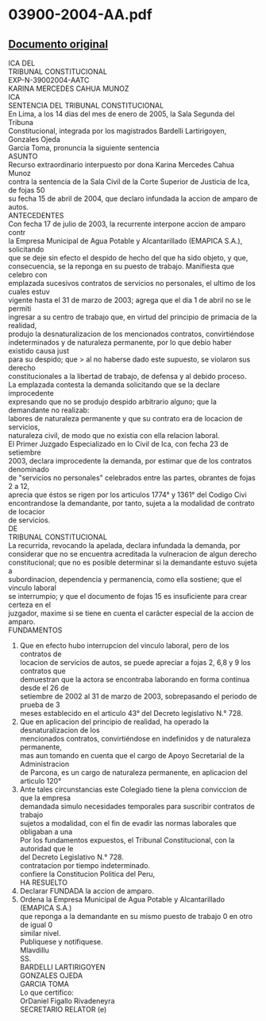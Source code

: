 
03900-2004-AA.pdf
=================
  
[Documento original](https://tc.gob.pe/jurisprudencia/2005/03900-2004-AA.pdf)  
---  
ICA DEL  
TRIBUNAL CONSTITUCIONAL  
EXP-N-39002004-AATC  
KARINA MERCEDES CAHUA MUNOZ  
ICA  
SENTENCIA DEL TRIBUNAL CONSTITUCIONAL  
En Lima, a los 14 dias del mes de enero de 2005, la Sala Segunda del Tribuna  
Constitucional, integrada por los magistrados Bardelli Lartirigoyen, Gonzales Ojeda  
Garcia Toma, pronuncia la siguiente sentencia  
ASUNTO  
Recurso extraordinario interpuesto por dona Karina Mercedes Cahua Munoz  
contra la sentencia de la Sala Civil de la Corte Superior de Justicia de Ica, de fojas 50  
su fecha 15 de abril de 2004, que declaro infundada la accion de amparo de autos.  
ANTECEDENTES  
Con fecha 17 de julio de 2003, la recurrente interpone accion de amparo contr  
la Empresa Municipal de Agua Potable y Alcantarillado (EMAPICA S.A.), solicitando  
que se deje sin efecto el despido de hecho del que ha sido objeto, y que,  
consecuencia, se la reponga en su puesto de trabajo. Manifiesta que celebro con  
emplazada sucesivos contratos de servicios no personales, el ultimo de los cuales estuv  
vigente hasta el 31 de marzo de 2003; agrega que el dia 1 de abril no se le permiti  
ingresar a su centro de trabajo que, en virtud del principio de primacia de la realidad,  
produjo la desnaturalizacion de los mencionados contratos, convirtiéndose  
indeterminados y de naturaleza permanente, por lo que debio haber existido causa just  
para su despido; que > al no haberse dado este supuesto, se violaron sus derecho  
constitucionales a la libertad de trabajo, de defensa y al debido proceso.  
La emplazada contesta la demanda solicitando que se la declare improcedente  
expresando que no se produjo despido arbitrario alguno; que la demandante no realizab:  
labores de naturaleza permanente y que su contrato era de locacion de servicios,  
naturaleza civil, de modo que no existia con ella relacion laboral.  
El Primer Juzgado Especializado en lo Civil de Ica, con fecha 23 de setiembre  
2003, declara improcedente la demanda, por estimar que de los contratos denominado  
de "servicios no personales" celebrados entre las partes, obrantes de fojas 2 a 12,  
aprecia que éstos se rigen por los articulos 1774° y 1361° del Codigo Civi  
encontrandose la demandante, por tanto, sujeta a la modalidad de contrato de locacior  
de servicios.  
DE  
TRIBUNAL CONSTITUCIONAL  
La recurrida, revocando la apelada, declara infundada la demanda, por  
considerar que no se encuentra acreditada la vulneracion de algun derecho  
constitucional; que no es posible determinar si la demandante estuvo sujeta a  
subordinacion, dependencia y permanencia, como ella sostiene; que el vinculo laboral  
se interrumpio; y que el documento de fojas 15 es insuficiente para crear certeza en el  
juzgador, maxime si se tiene en cuenta el carâcter especial de la accion de amparo.  
FUNDAMENTOS  
1. Que en efecto hubo interrupcion del vinculo laboral, pero de los contratos de  
locacion de servicios de autos, se puede apreciar a fojas 2, 6,8 y 9 los contratos que  
demuestran que la actora se encontraba laborando en forma continua desde el 26 de  
setiembre de 2002 al 31 de marzo de 2003, sobrepasando el periodo de prueba de 3  
meses establecido en el articulo 43° del Decreto legislativo N.° 728.  
2. Que en aplicacion del principio de realidad, ha operado la desnaturalizacion de los  
mencionados contratos, convirtiéndose en indefinidos y de naturaleza permanente,  
mas aun tomando en cuenta que el cargo de Apoyo Secretarial de la Administracion  
de Parcona, es un cargo de naturaleza permanente, en aplicacion del articulo 120°  
3. Ante tales circunstancias este Colegiado tiene la plena conviccion de que la empresa  
demandada simulo necesidades temporales para suscribir contratos de trabajo  
sujetos a modalidad, con el fin de evadir las normas laborales que obligaban a una  
Por los fundamentos expuestos, el Tribunal Constitucional, con la autoridad que le  
del Decreto Legislativo N.° 728.  
contratacion por tiempo indeterminado.  
confiere la Constitucion Politica del Peru,  
HA RESUELTO  
1. Declarar FUNDADA la accion de amparo.  
2. Ordena la Empresa Municipal de Agua Potable y Alcantarillado (EMAPICA S.A.)  
que reponga a la demandante en su mismo puesto de trabajo 0 en otro de igual 0  
similar nivel.  
Publiquese y notifiquese.  
Mlavdillu  
SS.  
BARDELLI LARTIRIGOYEN  
GONZALES OJEDA  
GARCIA TOMA  
Lo que certifico:  
OrDaniel Figallo Rivadeneyra  
SECRETARIO RELATOR (e)